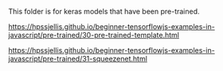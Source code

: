 This folder is for keras models that have been pre-trained.

https://hpssjellis.github.io/beginner-tensorflowjs-examples-in-javascript/pre-trained/30-pre-trained-template.html



https://hpssjellis.github.io/beginner-tensorflowjs-examples-in-javascript/pre-trained/31-squeezenet.html
